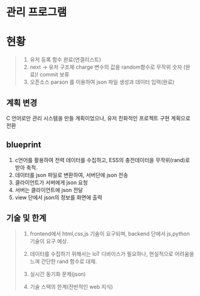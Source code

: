 # 관리 프로그램

# 현황 
> 1. 유저 등록 함수 완료(연결리스트)
> 2. next -> 유저 구조체 charge 변수의 값을 random함수로 무작위 숫자 (완료)! commit 보류
> 3. 오픈소스 parson 를 이용하여 json 파일 생성과 데이터 입력(완료) 


## 계획 변경

C 언어로만 관리 시스템을 만들 계획이었으나, 유저 친화적인 프로젝트 구현 계획으로 전환


## blueprint

1. c언어를 활용하여 전력 데이터를 수집하고, ESS의 충전데이터을 무작위(rand)로 받아 축적.
2. 데이터를 json 파일로 변환하여, 서버단에 json 전송
3. 클라이언트가 서버에게 json 요청
4. 서버는 클라이언트에 json 전달
5. view 단에서 json의 정보를 화면에 출력


## 기술 및 한계

> 1. frontend에서 html,css,js 기술이 요구되며, backend 단에서 js,python 기술이 요구 예상.
> 
> 2. 데이터를 수집하기 위해서는 IoT 디바이스가 필요하나, 현실적으로 어려움을 느껴 간단한 rand 함수로 대체.
> 
> 3. 실시간 동기화 문제(json)
> 
> 4. 기술 스택의 한계(전반적인 web 지식)

